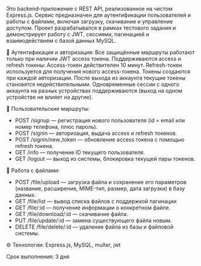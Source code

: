 Это backend-приложение с REST API, реализованное на чистом Express.js. Сервис предназначен для аутентификации пользователей и работы с файлами, включая загрузку, скачивание и управление доступом. Проект разрабатывался в рамках тестового задания и демонстрирует работу с JWT, сессиями, пагинацией и взаимодействием с базой данных MySQL.

🔐 Аутентификация и авторизация:
Все защищённые маршруты работают только при наличии JWT access токена.
Поддерживаются access и refresh токены:
Access-токен действителен 10 минут.
Refresh-токен используется для получения нового access-токена.
Токены создаются при каждой авторизации.
После выхода из аккаунта текущие токены становятся недействительными.
Одновременные сессии с одного аккаунта на разных устройствах поддерживаются (выход на одном устройстве не влияет на другие).

👤 Пользовательские маршруты:
- POST /signup — регистрация нового пользователя (id = email или номер телефона, плюс пароль).
- POST /signin — авторизация, выдача access и refresh токенов.
- POST /signin/new_token — обновление access токена с помощью refresh токена.
- GET /info — получение ID текущего пользователя.
- GET /logout — выход из системы, блокировка текущей пары токенов.

📁 Работа с файлами:
- POST /file/upload — загрузка файла и сохранение его параметров (название, расширение, MIME-тип, размер, дата загрузки) в базу данных.
- GET /file/list — вывод списка файлов с поддержкой пагинации
- GET /file/:id — получение информации о конкретном файле.
- GET /file/download/:id — скачивание файла.
- PUT /file/update/:id — замена существующего файла новым.
- DELETE /file/delete/:id — удаление файла из базы и файловой системы.

⚙️ Технологии:
Express.js, MySQL, multer, jwt

Срок выполнения: 3 дня
